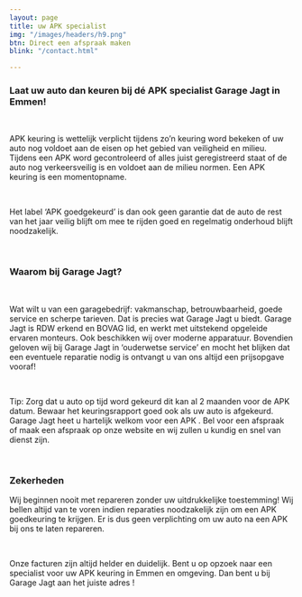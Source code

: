 ```yaml
---
layout: page
title: uw APK specialist
img: "/images/headers/h9.png"
btn: Direct een afspraak maken
blink: "/contact.html"

---
```

<div class="container">
<div>
<h3>Laat uw auto dan keuren bij dé APK specialist Garage Jagt in Emmen!</h3>
<br>
<p>APK keuring is wettelijk verplicht tijdens zo’n keuring word bekeken of uw auto nog voldoet aan de eisen op het gebied van veiligheid en milieu. Tijdens een APK word gecontroleerd of alles juist geregistreerd staat of de auto nog verkeersveilig is en voldoet aan de milieu normen. Een APK keuring is een momentopname.</p>
<br>
<p>Het label ‘APK goedgekeurd’ is dan ook geen garantie dat de auto de rest van het jaar veilig blijft om mee te rijden goed en regelmatig onderhoud blijft noodzakelijk.</p>
<br>
</div>
<div>
<h3>Waarom bij Garage Jagt?</h3>
<br>
<p>Wat wilt u van een garagebedrijf: vakmanschap, betrouwbaarheid, goede service en scherpe tarieven. Dat is precies wat Garage Jagt u biedt. Garage Jagt is RDW erkend en BOVAG lid, en werkt met uitstekend opgeleide ervaren monteurs. Ook beschikken wij over moderne apparatuur. Bovendien geloven wij bij Garage Jagt in ‘ouderwetse service’ en mocht het blijken dat een eventuele reparatie nodig is ontvangt u van ons altijd een prijsopgave vooraf!</p>
<br>
<p>Tip:  Zorg dat u auto op tijd word gekeurd dit kan al 2 maanden voor de APK datum. Bewaar het keuringsrapport goed ook als uw auto is afgekeurd. Garage Jagt heet u hartelijk welkom voor een APK . Bel voor een afspraak of maak een afspraak op onze website en wij zullen u kundig en snel van dienst zijn.</p>
<br>
</div>
<div>
<h3>Zekerheden</h3>
<p>Wij beginnen nooit met repareren zonder uw uitdrukkelijke toestemming! Wij bellen altijd van te voren indien reparaties noodzakelijk zijn om een APK goedkeuring te krijgen. Er is dus geen verplichting om uw auto na een APK bij ons te laten repareren.</p>
<br>
<p>Onze facturen zijn altijd helder en duidelijk. Bent u op opzoek naar een specialist voor uw APK keuring in Emmen en omgeving. Dan bent u bij Garage Jagt aan het juiste adres !</p>
</div>
</div>